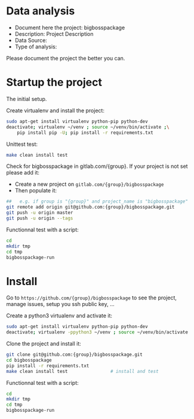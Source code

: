 # Data analysis
- Document here the project: bigbosspackage
- Description: Project Description
- Data Source:
- Type of analysis:

Please document the project the better you can.

# Startup the project

The initial setup.

Create virtualenv and install the project:
```bash
sudo apt-get install virtualenv python-pip python-dev
deactivate; virtualenv ~/venv ; source ~/venv/bin/activate ;\
    pip install pip -U; pip install -r requirements.txt
```

Unittest test:
```bash
make clean install test
```

Check for bigbosspackage in gitlab.com/{group}.
If your project is not set please add it:

- Create a new project on `gitlab.com/{group}/bigbosspackage`
- Then populate it:

```bash
##   e.g. if group is "{group}" and project_name is "bigbosspackage"
git remote add origin git@github.com:{group}/bigbosspackage.git
git push -u origin master
git push -u origin --tags
```

Functionnal test with a script:

```bash
cd
mkdir tmp
cd tmp
bigbosspackage-run
```

# Install

Go to `https://github.com/{group}/bigbosspackage` to see the project, manage issues,
setup you ssh public key, ...

Create a python3 virtualenv and activate it:

```bash
sudo apt-get install virtualenv python-pip python-dev
deactivate; virtualenv -ppython3 ~/venv ; source ~/venv/bin/activate
```

Clone the project and install it:

```bash
git clone git@github.com:{group}/bigbosspackage.git
cd bigbosspackage
pip install -r requirements.txt
make clean install test                # install and test
```
Functionnal test with a script:

```bash
cd
mkdir tmp
cd tmp
bigbosspackage-run
```
